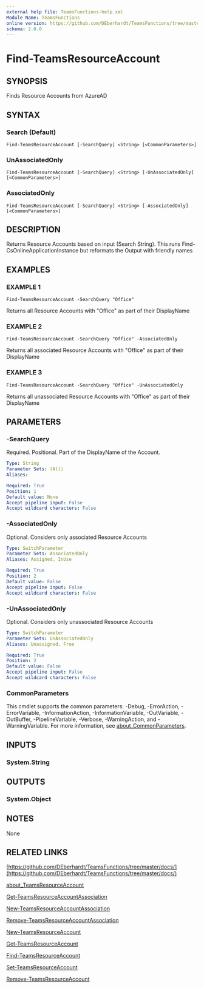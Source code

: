 ```yaml
---
external help file: TeamsFunctions-help.xml
Module Name: TeamsFunctions
online version: https://github.com/DEberhardt/TeamsFunctions/tree/master/docs/
schema: 2.0.0
---
```


# Find-TeamsResourceAccount

## SYNOPSIS
Finds Resource Accounts from AzureAD

## SYNTAX

### Search (Default)
```
Find-TeamsResourceAccount [-SearchQuery] <String> [<CommonParameters>]
```

### UnAssociatedOnly
```
Find-TeamsResourceAccount [-SearchQuery] <String> [-UnAssociatedOnly] [<CommonParameters>]
```

### AssociatedOnly
```
Find-TeamsResourceAccount [-SearchQuery] <String> [-AssociatedOnly] [<CommonParameters>]
```

## DESCRIPTION
Returns Resource Accounts based on input (Search String).
This runs Find-CsOnlineApplicationInstance but reformats the Output with friendly names

## EXAMPLES

### EXAMPLE 1
```
Find-TeamsResourceAccount -SearchQuery "Office"
```

Returns all Resource Accounts with "Office" as part of their DisplayName

### EXAMPLE 2
```
Find-TeamsResourceAccount -SearchQuery "Office" -AssociatedOnly
```

Returns all associated Resource Accounts with "Office" as part of their DisplayName

### EXAMPLE 3
```
Find-TeamsResourceAccount -SearchQuery "Office" -UnAssociatedOnly
```

Returns all unassociated Resource Accounts with "Office" as part of their DisplayName

## PARAMETERS

### -SearchQuery
Required.
Positional.
Part of the DisplayName of the Account.

```yaml
Type: String
Parameter Sets: (All)
Aliases:

Required: True
Position: 1
Default value: None
Accept pipeline input: False
Accept wildcard characters: False
```

### -AssociatedOnly
Optional.
Considers only associated Resource Accounts

```yaml
Type: SwitchParameter
Parameter Sets: AssociatedOnly
Aliases: Assigned, InUse

Required: True
Position: 2
Default value: False
Accept pipeline input: False
Accept wildcard characters: False
```

### -UnAssociatedOnly
Optional.
Considers only unassociated Resource Accounts

```yaml
Type: SwitchParameter
Parameter Sets: UnAssociatedOnly
Aliases: Unassigned, Free

Required: True
Position: 2
Default value: False
Accept pipeline input: False
Accept wildcard characters: False
```

### CommonParameters
This cmdlet supports the common parameters: -Debug, -ErrorAction, -ErrorVariable, -InformationAction, -InformationVariable, -OutVariable, -OutBuffer, -PipelineVariable, -Verbose, -WarningAction, and -WarningVariable. For more information, see [about_CommonParameters](http://go.microsoft.com/fwlink/?LinkID=113216).

## INPUTS

### System.String
## OUTPUTS

### System.Object
## NOTES
None

## RELATED LINKS

[https://github.com/DEberhardt/TeamsFunctions/tree/master/docs/](https://github.com/DEberhardt/TeamsFunctions/tree/master/docs/)

[about_TeamsResourceAccount]()

[Get-TeamsResourceAccountAssociation]()

[New-TeamsResourceAccountAssociation]()

[Remove-TeamsResourceAccountAssociation]()

[New-TeamsResourceAccount]()

[Get-TeamsResourceAccount]()

[Find-TeamsResourceAccount]()

[Set-TeamsResourceAccount]()

[Remove-TeamsResourceAccount]()

